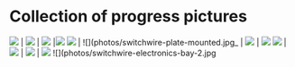 # Collection of progress pictures

![](photos/cr10-during-teardown.jpg) | ![](photos/cr10-extrusion.jpg) | ![](photos/cr10-carriage-plate.jpg) |![](photos/cr10-plate-drilled.jpg)
![](photos/switchwire-test1.jpg) | ![](photos/switchwire-plate-mounted.jpg_ |  ![](photos/switchwire-rails-installed.jpg) | ![](photos/switchwire-x-axis-mounted.jpg) 
![](photos/switchwire-electronics-mounted.jpg) | ![](photos/notched-grill-detail.jpg) | ![](photos/switchwire-side-view.jpg) | ![](photos/switchwire-electronics-bay-wiring.jpg)
![](photos/switchwire-electronics-bay-2.jpg

